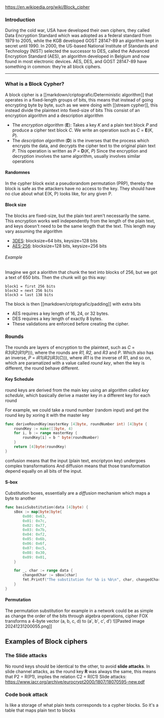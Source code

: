 https://en.wikipedia.org/wiki/Block_cipher

### Introduction

During the cold war, USA have developed their own ciphers, they called Data Encryption Standard which was adopted as a federal standard from 1979 to 2005, while the KGB developed GOST 28147-89 an algorithm kept in secret until 1990. In 2000, the US-based National Institute of Standards and Technology (NIST) selected the successor to DES, called the Advanced Encryption Standard (AES), an algorithm developed in Belgium and now found in most electronic devices. AES, DES, and GOST 28147-89 have something in common: they’re all block ciphers.

-----

### What is a **Block Cypher**?
A block cipher is a [[markdown/criptografic/Deterministic algorithm]] that operates in a fixed-length groups of bits, this means that instead of going encrypting byte by byte, such as we were doing with [[stream cypher]], this instead divide the plaintext into fixed-size of bits
This consist of an encryption algorithm and a description algorithm
- The *encryption algorithm* (**E**): Takes a key *K* and a plain text block *P* and produce a cipher text block *C*. We write an operation such as *C* = **E**(*K*, *P*).
- The *description algorithm* (**D**) is the inverses that the process which encrypts the data, and decrypts the cipher text to the original plain text *P*. This operation is written as *P* = **D**(*K*, *P*) 
Since the encryption and decryption involves the same algorithm, usually involves similar operations

#### Randomnes
In the cypher block exist a pseudorandom permutation (PRP), thereby the block is safe as the attackers have no access to the key. They should have no clue about what E(K, P) looks like, for
any given P.
#### Block size
The blocks are fixed-size, but the plain text aren't necessarily the same. This encryption works well independently from the length of the plain text, and keys doesn't need to be the same length that the text. This length may vary assuming the algorithm
- [3DES](https://en.wikipedia.org/wiki/Triple_DES): blocksize=64 bits, keysize=128 bits
- [AES-256](https://blog.boot.dev/cryptography/aes-256-cipher/): blocksize=128 bits, keysize=256 bits

###### Example
Imagine we got a alorithm that chunk the text into blocks of 256, but we got a text of 650 bits. Then the chunk will go this way:
```
block1 = first 256 bits
block2 = next 256 bits
block3 = last 138 bits
```
The block is then [[markdown/criptografic/padding]] with extra bits

- AES requires a key length of 16, 24, or 32 bytes.
- DES requires a key length of exactly 8 bytes.
- These validations are enforced before creating the cipher.


### Rounds
The rounds are layers of encryption to the plaintext, such as *C* = *R3*(*R2*(*R1*(*P*))), where the rounds are *R1, R2,* and *R3* and *P*. Which also has an inverse, *P* = *iR1*(*iR2*(*iR3*(*C*))), where *iR1* is the inverse of R1, and so on, which are paramatized with a value called *round key*, when the key is different, the round behave different.
#### Key Schedule
round keys are derived from the main key using an algorithm called *key schedule*, which basically derive a master key in a different key for each round

For example, we could take a round number (random input) and get the round key by xoring it with the master key
```go
func deriveRoundKey(masterKey [4]byte, roundNumber int) [4]byte {
    roundKey := make([]byte, 4)
    for i, b := range masterKey {
        roundKey[i] = b ^ byte(roundNumber)
    }
    return [4]byte(roundKey)
}
```

confusion means that the input (plain text, encriptyon key) undergoes complex transformations
And diffusion means that those transformation depend equally on all bits of the input.
#### S-box
Cubstitution boxes, essentially are a *diffusion* mechanism which maps a byte to another
```go
func basicSubstitution(data [4]byte) {
    sBox := map[byte]byte{
        0x00: 0x63,
        0x01: 0x7c,
        0x02: 0x77,
        0x03: 0x7b,
        0x04: 0xf2,
        0x05: 0x6b,
        0x06: 0x6f,
        0x07: 0xc5,
        0x08: 0x30,
        0x09: 0x01,
    }

    for _, char := range data {
        changedChar := sBox[char]
        fmt.Printf("The substitution for %b is %b\n", char, changedChar)
    }
}
```

#### Permutation
The permutation substitution
for example in a network could be as simple as change the order of the bits through algebra operations, cipher FOX transforms a 4-byte vector (a, b, c, d) to (a′, b′, c′, d′)
![[Pasted image 20241231200055.png]]

## Examples of Block ciphers


### The Slide attacks 
No round keys should be identical to the other, to avoid **slide attacks**. 
In slide channel attacks, as the round key **R** was always the same, this means that P2 = R(P1), implies the relation C2 = R(C1)
Slide attacks:
https://www.iacr.org/archive/eurocrypt2000/1807/18070595-new.pdf
### Code book attack
Is like a storage of what plain texts corresponds to a cypher blocks. So it's a table that maps plain text to blocks

